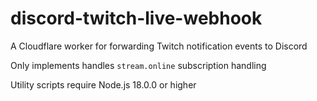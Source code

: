 # discord-twitch-live-webhook
A Cloudflare worker for forwarding Twitch notification events to Discord

Only implements handles `stream.online` subscription handling

Utility scripts require Node.js 18.0.0 or higher
